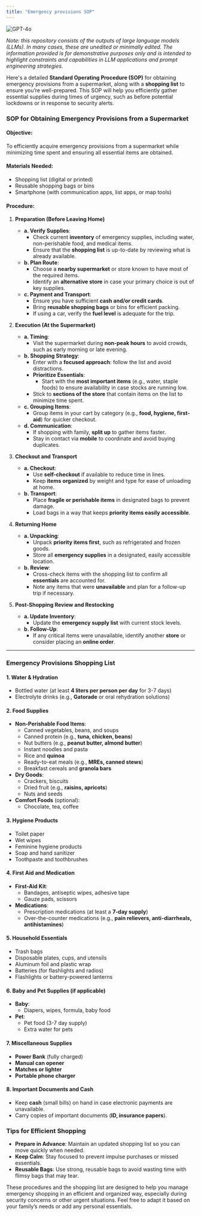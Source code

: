 ```yaml
---
title: "Emergency provisions SOP"
---
```

![GPT-4o](https://img.shields.io/badge/GPT--4o-3333FF?style=for-the-badge&logo=openai&logoColor=white)



*Note: this repository consists of the outputs of large language models (LLMs). In many cases, these are unedited or minimally edited. The information provided is for demonstrative purposes only and is intended to highlight constraints and capabilities in LLM applications and prompt engineering strategies.*


Here's a detailed **Standard Operating Procedure (SOP)** for obtaining emergency provisions from a supermarket, along with a **shopping list** to ensure you’re well-prepared. This SOP will help you efficiently gather essential supplies during times of urgency, such as before potential lockdowns or in response to security alerts.

### **SOP for Obtaining Emergency Provisions from a Supermarket**

#### **Objective:**
To efficiently acquire emergency provisions from a supermarket while minimizing time spent and ensuring all essential items are obtained.

#### **Materials Needed:**
- Shopping list (digital or printed)
- Reusable shopping bags or bins
- Smartphone (with communication apps, list apps, or map tools)

#### **Procedure:**

1. **Preparation (Before Leaving Home)**
   - **a. Verify Supplies**:
     - Check current **inventory** of emergency supplies, including water, non-perishable food, and medical items.
     - Ensure that the **shopping list** is up-to-date by reviewing what is already available.
   - **b. Plan Route**:
     - Choose a **nearby supermarket** or store known to have most of the required items.
     - Identify an **alternative store** in case your primary choice is out of key supplies.
   - **c. Payment and Transport**:
     - Ensure you have sufficient **cash and/or credit cards**.
     - Bring **reusable shopping bags** or bins for efficient packing.
     - If using a car, verify the **fuel level** is adequate for the trip.

2. **Execution (At the Supermarket)**
   - **a. Timing**:
     - Visit the supermarket during **non-peak hours** to avoid crowds, such as early morning or late evening.
   - **b. Shopping Strategy**:
     - Enter with a **focused approach**: follow the list and avoid distractions.
     - **Prioritize Essentials**:
       - Start with the **most important items** (e.g., water, staple foods) to ensure availability in case stocks are running low.
     - Stick to **sections of the store** that contain items on the list to minimize time spent.
   - **c. Grouping Items**:
     - Group items in your cart by category (e.g., **food, hygiene, first-aid**) for quicker checkout.
   - **d. Communication**:
     - If shopping with family, **split up** to gather items faster.
     - Stay in contact via **mobile** to coordinate and avoid buying duplicates.

3. **Checkout and Transport**
   - **a. Checkout**:
     - Use **self-checkout** if available to reduce time in lines.
     - Keep **items organized** by weight and type for ease of unloading at home.
   - **b. Transport**:
     - Place **fragile or perishable items** in designated bags to prevent damage.
     - Load bags in a way that keeps **priority items easily accessible**.

4. **Returning Home**
   - **a. Unpacking**:
     - Unpack **priority items first**, such as refrigerated and frozen goods.
     - Store all **emergency supplies** in a designated, easily accessible location.
   - **b. Review**:
     - Cross-check items with the shopping list to confirm all **essentials** are accounted for.
     - Note any items that were **unavailable** and plan for a follow-up trip if necessary.
  
5. **Post-Shopping Review and Restocking**
   - **a. Update Inventory**:
     - Update the **emergency supply list** with current stock levels.
   - **b. Follow-Up**:
     - If any critical items were unavailable, identify another **store** or consider placing an **online order**.

---

### **Emergency Provisions Shopping List**

#### **1. Water & Hydration**
   - Bottled water (at least **4 liters per person per day** for 3-7 days)
   - Electrolyte drinks (e.g., **Gatorade** or oral rehydration solutions)

#### **2. Food Supplies**
   - **Non-Perishable Food Items**:
     - Canned vegetables, beans, and soups
     - Canned protein (e.g., **tuna, chicken, beans**)
     - Nut butters (e.g., **peanut butter, almond butter**)
     - Instant noodles and pasta
     - Rice and **quinoa**
     - Ready-to-eat meals (e.g., **MREs, canned stews**)
     - Breakfast cereals and **granola bars**
   - **Dry Goods**:
     - Crackers, biscuits
     - Dried fruit (e.g., **raisins, apricots**)
     - Nuts and seeds
   - **Comfort Foods** (optional):
     - Chocolate, tea, coffee

#### **3. Hygiene Products**
   - Toilet paper
   - Wet wipes
   - Feminine hygiene products
   - Soap and hand sanitizer
   - Toothpaste and toothbrushes

#### **4. First Aid and Medication**
   - **First-Aid Kit**:
     - Bandages, antiseptic wipes, adhesive tape
     - Gauze pads, scissors
   - **Medications**:
     - Prescription medications (at least a **7-day supply**)
     - Over-the-counter medications (e.g., **pain relievers, anti-diarrheals, antihistamines**)

#### **5. Household Essentials**
   - Trash bags
   - Disposable plates, cups, and utensils
   - Aluminum foil and plastic wrap
   - Batteries (for flashlights and radios)
   - Flashlights or battery-powered lanterns

#### **6. Baby and Pet Supplies** (if applicable)
   - **Baby**:
     - Diapers, wipes, formula, baby food
   - **Pet**:
     - Pet food (3-7 day supply)
     - Extra water for pets

#### **7. Miscellaneous Supplies**
   - **Power Bank** (fully charged)
   - **Manual can opener**
   - **Matches or lighter**
   - **Portable phone charger**

#### **8. Important Documents and Cash**
   - Keep **cash** (small bills) on hand in case electronic payments are unavailable.
   - Carry copies of important documents (**ID, insurance papers**).

### **Tips for Efficient Shopping**
- **Prepare in Advance**: Maintain an updated shopping list so you can move quickly when needed.
- **Keep Calm**: Stay focused to prevent impulse purchases or missed essentials.
- **Reusable Bags**: Use strong, reusable bags to avoid wasting time with flimsy bags that may tear.

These procedures and the shopping list are designed to help you manage emergency shopping in an efficient and organized way, especially during security concerns or other urgent situations. Feel free to adapt it based on your family’s needs or add any personal essentials.